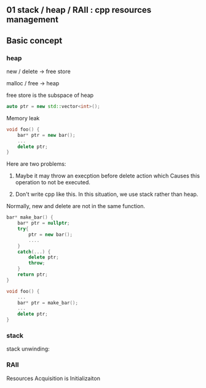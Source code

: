 ## 01 stack / heap / RAII : cpp resources management

## Basic concept 

### heap 

new / delete -> free store 

malloc / free -> heap

free store is the subspace of heap

```cpp
auto ptr = new std::vector<int>();
```

Memory leak

```cpp
void foo() {
    bar* ptr = new bar();
    ...
    delete ptr;
}
```

Here are two problems:

1. Maybe it may throw an execption before delete action which Causes this operation to not be executed.

2. Don't write cpp like this. In this situation, we use stack rather than heap.

Normally, new and delete are not in the same function.

```cpp
bar* make_bar() {
    bar* ptr = nullptr;
    try{
        ptr = new bar();
        ....
    }
    catch(...) {
        delete ptr;
        throw;
    }
    return ptr;
}

void foo() {
    ...
    bar* ptr = make_bar();
    ...
    delete ptr;
}
```

### stack

stack unwinding: 

### RAII 

Resources Acquisition is Initializaiton


